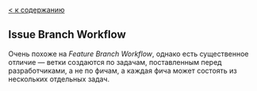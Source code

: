 [< к содержанию](./readme.md)

## Issue Branch Workflow

Очень похоже на *Feature Branch Workflow*, однако есть существенное отличие — ветки создаются по задачам, поставленным перед разработчиками, а не по фичам, а каждая фича может состоять из нескольких отдельных задач.